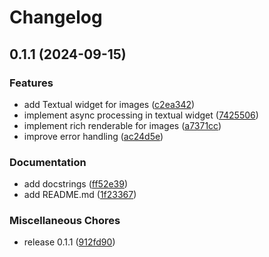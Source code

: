 # Changelog

## 0.1.1 (2024-09-15)


### Features

* add Textual widget for images ([c2ea342](https://github.com/lnqs/textual-kitty/commit/c2ea342d500cf535f8304845dc313f86d878c4da))
* implement async processing in textual widget ([7425506](https://github.com/lnqs/textual-kitty/commit/742550648854c5ea8042c6553f1e813e13adcb08))
* implement rich renderable for images ([a7371cc](https://github.com/lnqs/textual-kitty/commit/a7371cc64da8fc5bf6768c639d67d03ca1ef7ff6))
* improve error handling ([ac24d5e](https://github.com/lnqs/textual-kitty/commit/ac24d5e477ff8338be9c29c2f99257d3c05181c7))


### Documentation

* add docstrings ([ff52e39](https://github.com/lnqs/textual-kitty/commit/ff52e3907fcf06cc7ba24b282ba2b097cf4b0f4c))
* add README.md ([1f23367](https://github.com/lnqs/textual-kitty/commit/1f23367bbae06d8fb0916b114e7494c9cda61004))


### Miscellaneous Chores

* release 0.1.1 ([912fd90](https://github.com/lnqs/textual-kitty/commit/912fd902daa9746a23ee7dc4c99da2de2448ffe8))
